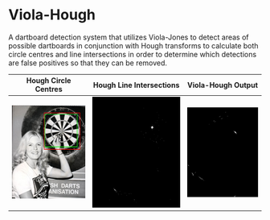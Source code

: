 # Viola-Hough
A dartboard detection system that utilizes Viola-Jones to detect areas of possible dartboards in conjunction with Hough transforms to calculate both circle centres and line intersections in order to determine which detections are false positives so that they can be removed.

|Hough Circle Centres|Hough Line Intersections|Viola-Hough Output|
|--------------------|------------------------|------------------|
|![](outputs/viola_hough_output9.jpg)|![](outputs/hough_circles_output9.jpg)|![](outputs/hough_lines_output9.jpg)|